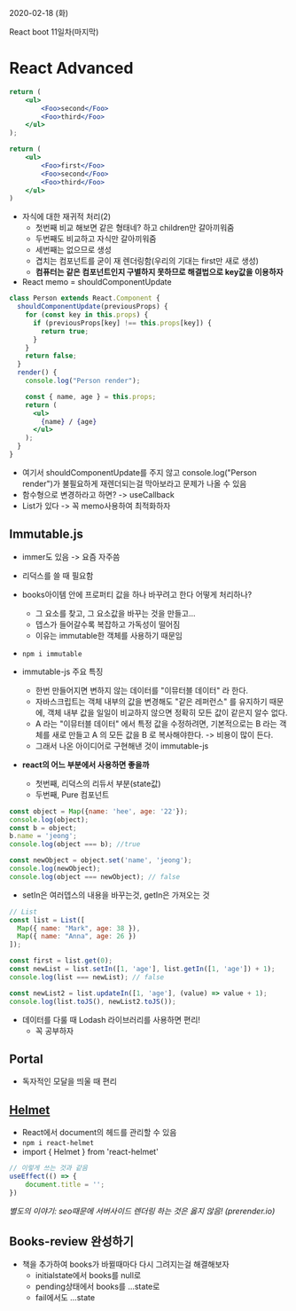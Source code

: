 2020-02-18 (화)

React boot 11일차(마지막)

# React Advanced

```jsx
return (
	<ul>
		<Foo>second</Foo>
		<Foo>third</Foo>
	</ul>
);

return (
	<ul>
		<Foo>first</Foo>
		<Foo>second</Foo>
		<Foo>third</Foo>
	</ul>
)
```

- 자식에 대한 재귀적 처리(2)
  - 첫번째 <Foo>비교 해보면 같은 형태네? 하고 children만 갈아끼워줌
  - 두번째도 비교하고 자식만 갈아끼워줌
  - 세번째는 없으므로 생성
  - 겹치는 컴포넌트를 굳이 재 렌더링함(우리의 기대는 first만 새로 생성)
  - **컴퓨터는 같은 컴포넌트인지 구별하지 못하므로 해결법으로 key값을 이용하자**
- React memo = shouldComponentUpdate

```jsx
class Person extends React.Component {
  shouldComponentUpdate(previousProps) {
    for (const key in this.props) {
      if (previousProps[key] !== this.props[key]) {
        return true;
      }
    }
    return false;
  }
  render() {
    console.log("Person render");

    const { name, age } = this.props;
    return (
      <ul>
        {name} / {age}
      </ul>
    );
  }
}
```

- 여기서 shouldComponentUpdate를 주지 않고 console.log("Person render")가 불필요하게 재렌더되는걸 막아보라고 문제가 나올 수 있음
- 함수형으로 변경하라고 하면? -> useCallback
- List가 있다 -> 꼭 memo사용하여 최적화하자

## Immutable.js

- immer도 있음 -> 요즘 자주씀
- 리덕스를 쓸 때 필요함
- books아이템 안에 프로퍼티 값을 하나 바꾸려고 한다 어떻게 처리하나?
  - 그 요소를 찾고, 그 요소값을 바꾸는 것을 만들고...
  - 뎁스가 들어갈수록 복잡하고 가독성이 떨어짐
  - 이유는 immutable한 객체를 사용하기 때문임

- `npm i immutable`

- immutable-js 주요 특징
  - 한번 만들어지면 변하지 않는 데이터를 "이뮤터블 데이터" 라 한다.
  - 자바스크립트는 객체 내부의 값을 변경해도 "같은 레퍼런스" 를 유지하기 때문에, 객체 내부 값을 일일이 비교하지 않으면 정확히 모든 값이 같은지 알수 없다.
  - A 라는 "이뮤터블 데이터" 에서 특정 값을 수정하려면,
    기본적으로는 B 라는 객체를 새로 만들고 A 의 모든 값을 B 로 복사해야한다. -> 비용이 많이 든다.
  - 그래서 나온 아이디어로 구현해낸 것이 immutable-js

- **react의 어느 부분에서 사용하면 좋을까**
  - 첫번째, 리덕스의 리듀서 부분(state값)
  - 두번째, Pure 컴포넌트

```javascript
const object = Map({name: 'hee', age: '22'});
console.log(object);
const b = object;
b.name = 'jeong';
console.log(object === b); //true

const newObject = object.set('name', 'jeong');
console.log(newObject);
console.log(object === newObject); // false
```

- setIn은 여러뎁스의 내용을 바꾸는것, getIn은 가져오는 것

```javascript
// List
const list = List([
  Map({ name: "Mark", age: 38 }),
  Map({ name: "Anna", age: 26 })
]);

const first = list.get(0);
const newList = list.setIn([1, 'age'], list.getIn([1, 'age']) + 1);
console.log(list === newList); // false

const newList2 = list.updateIn([1, 'age'], (value) => value + 1);
console.log(list.toJS(), newList2.toJS());
```

- 데이터를 다룰 때 Lodash 라이브러리를 사용하면 편리!
  - 꼭 공부하자

## Portal

- 독자적인 모달을 띄울 때 편리

## [Helmet](https://github.com/nfl/react-helmet)

- React에서 document의 헤드를 관리할 수 있음
- `npm i react-helmet`
- import { Helmet } from 'react-helmet'

```jsx
// 이렇게 쓰는 것과 같음
useEffect(() => {
	document.title = '';
})
```

*별도의 이야기: seo때문에 서버사이드 렌더링 하는 것은 옳지 않음! (prerender.io)*

## Books-review 완성하기

- 책을 추가하여 books가 바뀔때마다 다시 그려지는걸 해결해보자
  - initialstate에서 books를 null로
  - pending상태에서 books를 ...state로
  - fail에서도 ...state